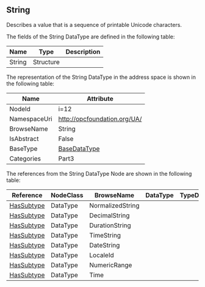 <!-- datatype -->
## String
Describes a value that is a sequence of printable Unicode characters.  
<!-- end of description -->
The fields of the String DataType are defined in the following table:  

|Name|Type|Description|
|---|---|---|
|String|Structure||

The representation of the String DataType in the address space is shown in the following table:  

|Name|Attribute|
|---|---|
|NodeId|i=12|
|NamespaceUri|http://opcfoundation.org/UA/|
|BrowseName|String|
|IsAbstract|False|
|BaseType|[BaseDataType](../../../Part3/DataTypes/BaseDataType/readme.md)|
|Categories|Part3|

The references from the String DataType Node are shown in the following table:  

|Reference|NodeClass|BrowseName|DataType|TypeDefinition|ModellingRule|
|---|---|---|---|---|---|
|[HasSubtype](../../../Part3/ReferenceTypes/HasSubtype/readme.md)|DataType|NormalizedString||||
|[HasSubtype](../../../Part3/ReferenceTypes/HasSubtype/readme.md)|DataType|DecimalString||||
|[HasSubtype](../../../Part3/ReferenceTypes/HasSubtype/readme.md)|DataType|DurationString||||
|[HasSubtype](../../../Part3/ReferenceTypes/HasSubtype/readme.md)|DataType|TimeString||||
|[HasSubtype](../../../Part3/ReferenceTypes/HasSubtype/readme.md)|DataType|DateString||||
|[HasSubtype](../../../Part3/ReferenceTypes/HasSubtype/readme.md)|DataType|LocaleId||||
|[HasSubtype](../../../Part3/ReferenceTypes/HasSubtype/readme.md)|DataType|NumericRange||||
|[HasSubtype](../../../Part3/ReferenceTypes/HasSubtype/readme.md)|DataType|Time||||

